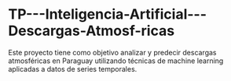 # TP---Inteligencia-Artificial---Descargas-Atmosf-ricas
Este proyecto tiene como objetivo analizar y predecir descargas atmosféricas en Paraguay utilizando técnicas de machine learning aplicadas a datos de series temporales.
